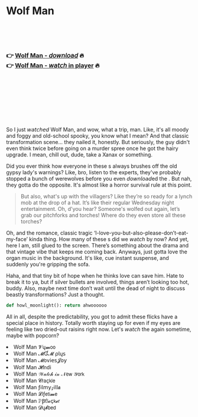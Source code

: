 <h1>Wolf Man</h1>

<br><br><br>

<h3>👉 <a href="https://Aarons-privanopam1978.github.io/mmjuogxizc/">Wolf Man - 𝘥𝘰𝘸𝘯𝘭𝘰𝘢𝘥</a> 🔥<br>
👉 <a href="https://Aarons-privanopam1978.github.io/mmjuogxizc/">Wolf Man - 𝘸𝘢𝘵𝘤𝘩 in player</a> 🔥
</h3>



<br><br><br><br><br><br><br>


So I just 𝘸𝘢𝘵𝘤𝘩𝘦𝘥 Wolf Man, and wow, what a trip, man. Like, it's all moody and foggy and old-school spooky, you know what I mean? And that classic transformation scene... they nailed it, honestly. But seriously, the guy didn't even think twice before going on a murder spree once he got the hairy upgrade. I mean, chill out, dude, take a Xanax or something.

Did you ever think how everyone in these  s always brushes off the old gypsy lady's warnings? Like, bro, listen to the experts, they've probably stopped a bunch of werewolves before you even 𝘥𝘰𝘸𝘯𝘭𝘰𝘢𝘥ed the  . But nah, they gotta do the opposite. It's almost like a horror   survival rule at this point.

> But also, what's up with the villagers? Like they’re so ready for a lynch mob at the drop of a hat. It’s like their regular Wednesday night entertainment. Oh, d'you hear? Someone's wolfed out again, let’s grab our pitchforks and torches! Where do they even store all these torches?

Oh, and the romance, classic tragic ‘I-love-you-but-also-please-don’t-eat-my-face’ kinda thing. How many of these  s did we 𝘸𝘢𝘵𝘤𝘩 by now? And yet, here I am, still glued to the screen. There’s something about the drama and that vintage vibe that keeps me coming back. Anyways, just gotta love the organ music in the background. It's like, cue instant suspense, and suddenly you're gripping the sofa.

Haha, and that tiny bit of hope when he thinks love can save him. Hate to break it to ya, but if silver bullets are involved, things aren’t looking too hot, buddy. Also, maybe next time don’t wait until the dead of night to discuss beastly transformations? Just a thought.

```python
def howl_moonlight(): return ahwoooooo
```

All in all, despite the predictability, you got to admit these flicks have a special place in   history. Totally worth staying up for even if my eyes are feeling like two dried-out raisins right now. Let's 𝘸𝘢𝘵𝘤𝘩 the   again sometime, maybe with popcorn?

<li>Wolf Man 𝓥ų𝓶𝗈𝗈</li>
<li>Wolf Man 𝓜Ɠ𝓜 ρ𝗅ų𝗌</li>
<li>Wolf Man 𝓜𝗈ν𝗂𝖾𝗌𝓙𝗈𝗒</li>
<li>Wolf Man 𝓗𝗂𝗇ԁ𝗂</li>
<li>Wolf Man 𝒲𝒶𝓉𝒸𝒽 𝒾𝓃 𝒩𝖾𝗐 𝒴𝗈𝗋𝗄</li>
<li>Wolf Man 𝓒𝗋𝖺ç𝗄𝗅𝖾</li>
<li>Wolf Man ƒ𝗂𝗅𝗆𝗒𝓏𝗂𝗅𝗅𝖆</li>
<li>Wolf Man 𝓛𝗂ƒ𝖾𝗍𝗂𝓶𝖾</li>
<li>Wolf Man 𝙿Ꞵť𝗅𝓸ç𝗄𝓮𝗋</li>
<li>Wolf Man 𝓓ų𝓫𝖻𝖾𝖽</li>

